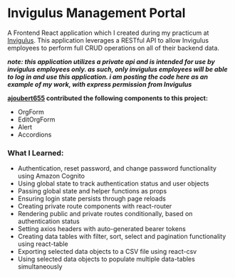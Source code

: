 # Invigulus Management Portal
A Frontend React application which I created during my practicum at [Invigulus](https://invigulus.com/). This application leverages a RESTful API to allow Invigulus employees to perform full CRUD operations on all of their backend data.

**_note: this application utilizes a private api and is intended for use by invigulus employees only. as such, only invigulus employees will be able to log in and use this application. i am posting the code here as an example of my work, with express permission from Invigulus_**

**[ajoubert655](https://github.com/ajoubert655) contributed the following components to this project:**
- OrgForm
- EditOrgForm
- Alert
- Accordions

### What I Learned:
- Authentication, reset password, and change password functionality using Amazon Cognito
- Using global state to track authentication status and user objects
- Passing global state and helper functions as props
- Ensuring login state persists through page reloads
- Creating private route components with react-router
- Rendering public and private routes conditionally, based on authentication status
- Setting axios headers with auto-generated bearer tokens
- Creating data tables with filter, sort, select and pagination functionality using react-table
- Exporting selected data objects to a CSV file using react-csv
- Using selected data objects to populate multiple data-tables simultaneously
